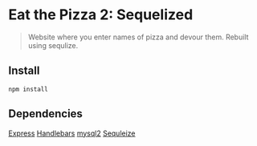 # Eat the Pizza 2: Sequelized
> Website where you enter names of pizza and devour them. Rebuilt using sequlize.
## Install
```
npm install
```
## Dependencies
[Express](https://expressjs.com/)
[Handlebars](http://handlebarsjs.com/)
[mysql2](https://www.npmjs.com/package/mysql2)
[Sequleize](http://docs.sequelizejs.com/)
